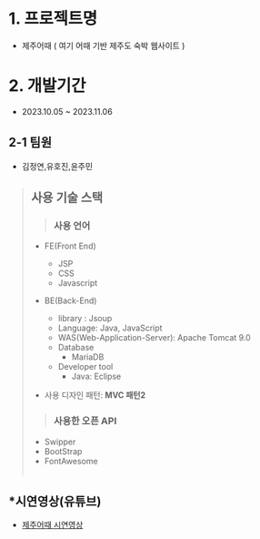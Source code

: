 
# 1. 프로젝트명
   - 제주어때 ( 여기 어때 기반 제주도 숙박 웹사이트 )

# 2. 개발기간
  - 2023.10.05 ~ 2023.11.06
## 2-1 팀원
 - 김정연,유호진,윤주민

> ## 사용 기술 스택
>> ### 사용 언어
>  - FE(Front End)
>    - JSP
>    - CSS
>    - Javascript
>    
>  - BE(Back-End)
>    - library : Jsoup
>    - Language: Java, JavaScript
>    - WAS(Web-Application-Server): Apache Tomcat 9.0
>    - Database
>      - MariaDB
>    - Developer tool
>      - Java: Eclipse
>
>  - 사용 디자인 패턴: **MVC 패턴2**
>
>
>>  ### 사용한 오픈 API
>  - Swipper
>  - BootStrap
>  - FontAwesome
<br><br>

##  *시연영상(유튜브)

- [제주어때 시연영상](https://youtube.com)
